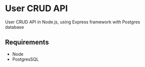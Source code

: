 # User CRUD API
User CRUD API in Node.js, using Express framework with Postgres database

## Requirements
* Node
* PostgresSQL
